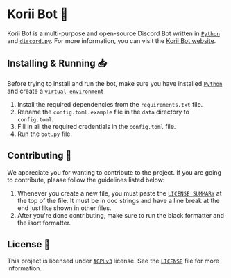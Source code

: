 # Korii Bot 🤖
Korii Bot is a multi-purpose and open-source Discord Bot written in [`Python`](https://python.org) and [`discord.py`](https://github.com/Rapptz/discord.py).
For more information, you can visit the [Korii Bot website](https://korino.dev/bot).

## Installing & Running 📥
Before trying to install and run the bot, make sure you have installed [`Python`](https://python.org) and create a [`virtual environment`](https://packaging.python.org/en/latest/guides/installing-using-pip-and-virtual-environments/)
1. Install the required dependencies from the `requirements.txt` file.
2. Rename the `config.toml.example` file in the `data` directory to `config.toml`.
3. Fill in all the required credentials in the `config.toml` file.
4. Run the `bot.py` file.

## Contributing 💁
We appreciate you for wanting to contribute to the project. If you are going to contribute, please follow the guidelines listed below:
1. Whenever you create a new file, you must paste the [`LICENSE SUMMARY`](https://github.com/Korino-Development/Korii-Bot/data/LICENSE_SUMMARY) at the top of the file. It must be in doc strings and have a line break at the end just like shown in other files.
2. After you're done contributing, make sure to run the black formatter and the isort formatter.

## License 📜
This project is licensed under [`AGPLv3`](https://www.gnu.org/licenses/agpl-3.0.html) license. See the [`LICENSE`](https://github.com/Korino-Development/Korii-Bot/LICENSE) file for more information.
